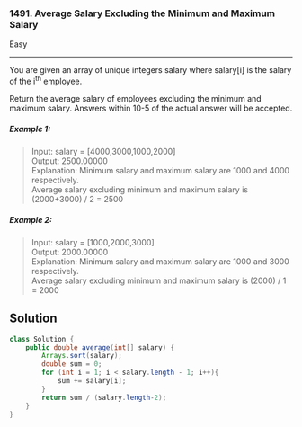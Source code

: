 ### 1491. Average Salary Excluding the Minimum and Maximum Salary
Easy

------------

You are given an array of unique integers salary where salary[i] is the salary of the i<sup>th</sup> employee.

Return the average salary of employees excluding the minimum and maximum salary. Answers within 10-5 of the actual answer will be accepted.

##### Example 1:

> Input: salary = [4000,3000,1000,2000]  
Output: 2500.00000  
Explanation: Minimum salary and maximum salary are 1000 and 4000 respectively.  
Average salary excluding minimum and maximum salary is (2000+3000) / 2 = 2500

##### Example 2:

> Input: salary = [1000,2000,3000]  
Output: 2000.00000  
Explanation: Minimum salary and maximum salary are 1000 and 3000 respectively.  
Average salary excluding minimum and maximum salary is (2000) / 1 = 2000

## Solution
```java
class Solution {
    public double average(int[] salary) {
        Arrays.sort(salary);
        double sum = 0;
        for (int i = 1; i < salary.length - 1; i++){
            sum += salary[i];
        }
        return sum / (salary.length-2);
    }
}
```
